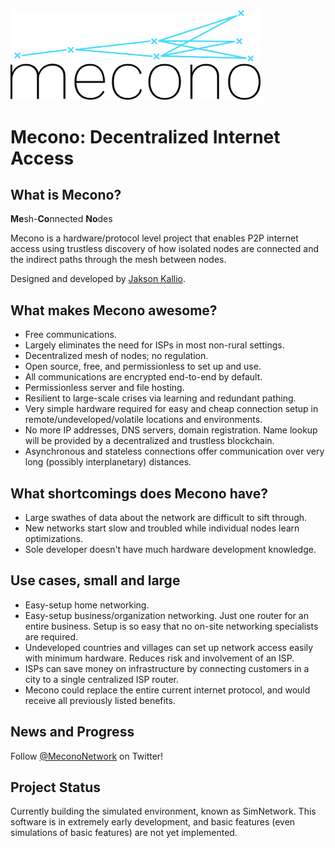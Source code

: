 <img src="https://github.com/jaksonkallio/mecono/blob/master/brand/logo.png" alt="mecono logo" width="400px"/>

# Mecono: Decentralized Internet Access

## What is Mecono?

**Me**sh-**Co**nnected **No**des

Mecono is a hardware/protocol level project that enables P2P internet access using trustless discovery of how isolated nodes are connected and the indirect paths through the mesh between nodes.

Designed and developed by [Jakson Kallio](https://jaksonkallio.github.io).

## What makes Mecono awesome?
* Free communications.
* Largely eliminates the need for ISPs in most non-rural settings.
* Decentralized mesh of nodes; no regulation.
* Open source, free, and permissionless to set up and use.
* All communications are encrypted end-to-end by default.
* Permissionless server and file hosting.
* Resilient to large-scale crises via learning and redundant pathing.
* Very simple hardware required for easy and cheap connection setup in remote/undeveloped/volatile locations and environments.
* No more IP addresses, DNS servers, domain registration. Name lookup will be provided by a decentralized and trustless blockchain.
* Asynchronous and stateless connections offer communication over very long (possibly interplanetary) distances.
## What shortcomings does Mecono have?
* Large swathes of data about the network are difficult to sift through.
* New networks start slow and troubled while individual nodes learn optimizations.
* Sole developer doesn't have much hardware development knowledge.

## Use cases, small and large
* Easy-setup home networking.
* Easy-setup business/organization networking. Just one router for an entire business. Setup is so easy that no on-site networking specialists are required.
* Undeveloped countries and villages can set up network access easily with minimum hardware. Reduces risk and involvement of an ISP.
* ISPs can save money on infrastructure by connecting customers in a city to a single centralized ISP router.
* Mecono could replace the entire current internet protocol, and would receive all previously listed benefits.

## News and Progress
Follow [@MeconoNetwork](https://twitter.com/mecononetwork) on Twitter!

## Project Status
Currently building the simulated environment, known as SimNetwork. This software is in extremely early development, and basic features (even simulations of basic features) are not yet implemented.
